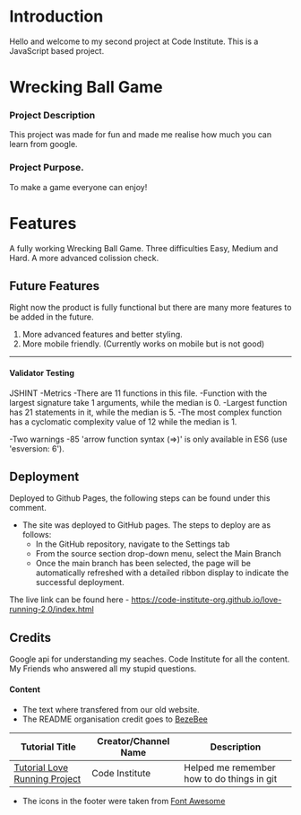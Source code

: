 # Introduction
Hello and welcome to my second project at Code Institute. This is a JavaScript based project.


# Wrecking Ball Game
### Project Description
This project was made for fun and made me realise how much you can learn from google.


### Project Purpose.
To make a game everyone can enjoy!

# Features 

A fully working Wrecking Ball Game.
Three difficulties Easy, Medium and Hard.
A more advanced colission check.

## Future Features
Right now the product is fully functional but there are many more features to be added in the future. 

1. More advanced features and better styling.
2. More mobile friendly. (Currently works on mobile but is not good)



<hr>

#### Validator Testing 
JSHINT
-Metrics
-There are 11 functions in this file.
-Function with the largest signature take 1 arguments, while the median is 0.
-Largest function has 21 statements in it, while the median is 5.
-The most complex function has a cyclomatic complexity value of 12 while the median is 1.

-Two warnings
-85	'arrow function syntax (=>)' is only available in ES6 (use 'esversion: 6').




## Deployment

Deployed to Github Pages, the following steps can be found under this comment. 

- The site was deployed to GitHub pages. The steps to deploy are as follows: 
  - In the GitHub repository, navigate to the Settings tab 
  - From the source section drop-down menu, select the Main Branch
  - Once the main branch has been selected, the page will be automatically refreshed with a detailed ribbon display to indicate the successful deployment. 

The live link can be found here - https://code-institute-org.github.io/love-running-2.0/index.html 


## Credits 

Google api for understanding my seaches.
Code Institute for all the content.
My Friends who answered all my stupid questions.

#### Content 

- The text where transfered from our old website.
- The README organisation credit goes to [BezeBee](https://github.com/bezebee/My-First-Project/blob/main/README.md)

| Tutorial Title      | Creator/Channel Name | Description                                          |
|---------------------|-----------------------|------------------------------------------------------|
| [Tutorial Love Running Project](https://code-institute-org.github.io/love-running-2.0/index.html) | Code Institute | Helped me remember how to do things in git     |

- The icons in the footer were taken from [Font Awesome](https://fontawesome.com/)
